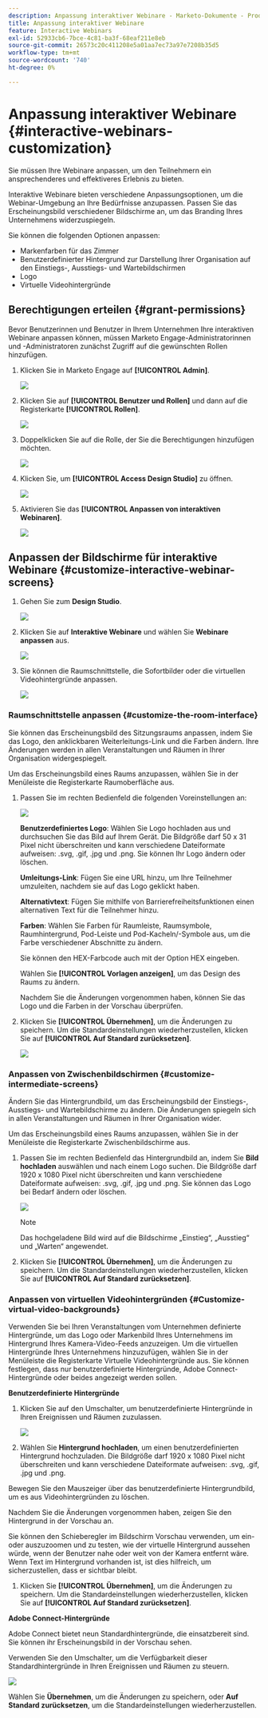 ```yaml
---
description: Anpassung interaktiver Webinare - Marketo-Dokumente - Produktdokumentation
title: Anpassung interaktiver Webinare
feature: Interactive Webinars
exl-id: 52933cb6-7bce-4c81-ba3f-68eaf211e8eb
source-git-commit: 26573c20c411208e5a01aa7ec73a97e7208b35d5
workflow-type: tm+mt
source-wordcount: '740'
ht-degree: 0%

---
```


# Anpassung interaktiver Webinare {#interactive-webinars-customization}

Sie müssen Ihre Webinare anpassen, um den Teilnehmern ein ansprechenderes und effektiveres Erlebnis zu bieten.

Interaktive Webinare bieten verschiedene Anpassungsoptionen, um die Webinar-Umgebung an Ihre Bedürfnisse anzupassen. Passen Sie das Erscheinungsbild verschiedener Bildschirme an, um das Branding Ihres Unternehmens widerzuspiegeln.

Sie können die folgenden Optionen anpassen:

* Markenfarben für das Zimmer
* Benutzerdefinierter Hintergrund zur Darstellung Ihrer Organisation auf den Einstiegs-, Ausstiegs- und Wartebildschirmen
* Logo
* Virtuelle Videohintergründe

## Berechtigungen erteilen {#grant-permissions}

Bevor Benutzerinnen und Benutzer in Ihrem Unternehmen Ihre interaktiven Webinare anpassen können, müssen Marketo Engage-Administratorinnen und -Administratoren zunächst Zugriff auf die gewünschten Rollen hinzufügen.

1. Klicken Sie in Marketo Engage auf **[!UICONTROL Admin]**.

   ![](assets/interactive-webinars-customization-1.png)

1. Klicken Sie auf **[!UICONTROL Benutzer und Rollen]** und dann auf die Registerkarte **[!UICONTROL Rollen]**.

   ![](assets/interactive-webinars-customization-2.png)

1. Doppelklicken Sie auf die Rolle, der Sie die Berechtigungen hinzufügen möchten.

   ![](assets/interactive-webinars-customization-3.png)

1. Klicken Sie, um **[!UICONTROL Access Design Studio]** zu öffnen.

   ![](assets/interactive-webinars-customization-4.png)

1. Aktivieren Sie das **[!UICONTROL Anpassen von interaktiven Webinaren]**.

   ![](assets/interactive-webinars-customization-5.png)

## Anpassen der Bildschirme für interaktive Webinare {#customize-interactive-webinar-screens}

1. Gehen Sie zum **Design Studio**.

   ![](assets/interactive-webinars-customization-6.png)

1. Klicken Sie auf **Interaktive Webinare** und wählen Sie **Webinare anpassen** aus.

   ![](assets/interactive-webinars-customization-7.png)

1. Sie können die Raumschnittstelle, die Sofortbilder oder die virtuellen Videohintergründe anpassen.

   ![](assets/interactive-webinars-customization-8.png)

### Raumschnittstelle anpassen {#customize-the-room-interface}

Sie können das Erscheinungsbild des Sitzungsraums anpassen, indem Sie das Logo, den anklickbaren Weiterleitungs-Link und die Farben ändern. Ihre Änderungen werden in allen Veranstaltungen und Räumen in Ihrer Organisation widergespiegelt.

Um das Erscheinungsbild eines Raums anzupassen, wählen Sie in der Menüleiste die Registerkarte Raumoberfläche aus.

1. Passen Sie im rechten Bedienfeld die folgenden Voreinstellungen an:

   ![](assets/interactive-webinars-customization-9.png)

   **Benutzerdefiniertes Logo**: Wählen Sie Logo hochladen aus und durchsuchen Sie das Bild auf Ihrem Gerät. Die Bildgröße darf 50 x 31 Pixel nicht überschreiten und kann verschiedene Dateiformate aufweisen: .svg, .gif, .jpg und .png. Sie können Ihr Logo ändern oder löschen.

   **Umleitungs-Link**: Fügen Sie eine URL hinzu, um Ihre Teilnehmer umzuleiten, nachdem sie auf das Logo geklickt haben.

   **Alternativtext**: Fügen Sie mithilfe von Barrierefreiheitsfunktionen einen alternativen Text für die Teilnehmer hinzu.

   **Farben**: Wählen Sie Farben für Raumleiste, Raumsymbole, Raumhintergrund, Pod-Leiste und Pod-Kacheln/-Symbole aus, um die Farbe verschiedener Abschnitte zu ändern.

   Sie können den HEX-Farbcode auch mit der Option HEX eingeben.

   Wählen Sie **[!UICONTROL Vorlagen anzeigen]**, um das Design des Raums zu ändern.

   Nachdem Sie die Änderungen vorgenommen haben, können Sie das Logo und die Farben in der Vorschau überprüfen.

1. Klicken Sie **[!UICONTROL Übernehmen]**, um die Änderungen zu speichern. Um die Standardeinstellungen wiederherzustellen, klicken Sie auf **[!UICONTROL Auf Standard zurücksetzen]**.

   ![](assets/interactive-webinars-customization-10.png)

### Anpassen von Zwischenbildschirmen {#customize-intermediate-screens}

Ändern Sie das Hintergrundbild, um das Erscheinungsbild der Einstiegs-, Ausstiegs- und Wartebildschirme zu ändern. Die Änderungen spiegeln sich in allen Veranstaltungen und Räumen in Ihrer Organisation wider.

Um das Erscheinungsbild eines Raums anzupassen, wählen Sie in der Menüleiste die Registerkarte Zwischenbildschirme aus.

1. Passen Sie im rechten Bedienfeld das Hintergrundbild an, indem Sie **Bild hochladen** auswählen und nach einem Logo suchen. Die Bildgröße darf 1920 x 1080 Pixel nicht überschreiten und kann verschiedene Dateiformate aufweisen: .svg, .gif, .jpg und .png. Sie können das Logo bei Bedarf ändern oder löschen.

   ![](assets/interactive-webinars-customization-11.png)

   >[!NOTE]
   >
   >Das hochgeladene Bild wird auf die Bildschirme „Einstieg“, „Ausstieg“ und „Warten“ angewendet.

1. Klicken Sie **[!UICONTROL Übernehmen]**, um die Änderungen zu speichern. Um die Standardeinstellungen wiederherzustellen, klicken Sie auf **[!UICONTROL Auf Standard zurücksetzen]**.

### Anpassen von virtuellen Videohintergründen {#Customize-virtual-video-backgrounds}

Verwenden Sie bei Ihren Veranstaltungen vom Unternehmen definierte Hintergründe, um das Logo oder Markenbild Ihres Unternehmens im Hintergrund Ihres Kamera-Video-Feeds anzuzeigen. Um die virtuellen Hintergründe Ihres Unternehmens hinzuzufügen, wählen Sie in der Menüleiste die Registerkarte Virtuelle Videohintergründe aus. Sie können festlegen, dass nur benutzerdefinierte Hintergründe, Adobe Connect-Hintergründe oder beides angezeigt werden sollen.

**Benutzerdefinierte Hintergründe**

1. Klicken Sie auf den Umschalter, um benutzerdefinierte Hintergründe in Ihren Ereignissen und Räumen zuzulassen.

   ![](assets/interactive-webinars-customization-12.png)

1. Wählen Sie **Hintergrund hochladen**, um einen benutzerdefinierten Hintergrund hochzuladen. Die Bildgröße darf 1920 x 1080 Pixel nicht überschreiten und kann verschiedene Dateiformate aufweisen: .svg, .gif, .jpg und .png.

Bewegen Sie den Mauszeiger über das benutzerdefinierte Hintergrundbild, um es aus Videohintergründen zu löschen.

Nachdem Sie die Änderungen vorgenommen haben, zeigen Sie den Hintergrund in der Vorschau an.

Sie können den Schieberegler im Bildschirm Vorschau verwenden, um ein- oder auszuzoomen und zu testen, wie der virtuelle Hintergrund aussehen würde, wenn der Benutzer nahe oder weit von der Kamera entfernt wäre. Wenn Text im Hintergrund vorhanden ist, ist dies hilfreich, um sicherzustellen, dass er sichtbar bleibt.

1. Klicken Sie **[!UICONTROL Übernehmen]**, um die Änderungen zu speichern. Um die Standardeinstellungen wiederherzustellen, klicken Sie auf **[!UICONTROL Auf Standard zurücksetzen]**.

**Adobe Connect-Hintergründe**

Adobe Connect bietet neun Standardhintergründe, die einsatzbereit sind. Sie können ihr Erscheinungsbild in der Vorschau sehen.

Verwenden Sie den Umschalter, um die Verfügbarkeit dieser Standardhintergründe in Ihren Ereignissen und Räumen zu steuern.

![](assets/interactive-webinars-customization-13.png)

Wählen Sie **Übernehmen**, um die Änderungen zu speichern, oder **Auf Standard zurücksetzen**, um die Standardeinstellungen wiederherzustellen.
